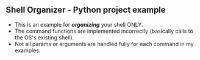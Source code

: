 ## Shell Organizer - Python project example

- This is an example for ***organizing*** your shell ONLY.
- The command functions are implemented incorrectly (basically calls to the OS's existing shell).
- Not all params or arguments are handled fully for each command in my examples.

